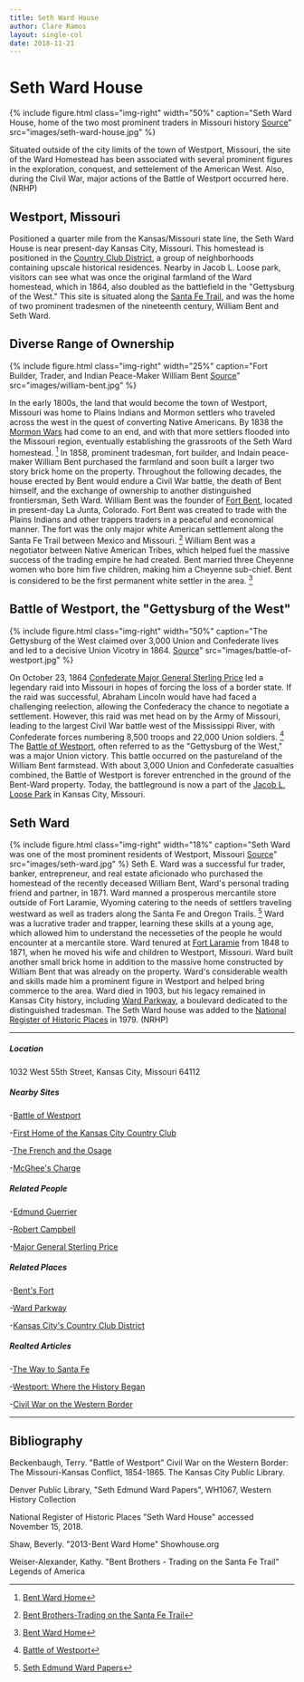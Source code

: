```yaml
---
title: Seth Ward House
author: Clare Ramos
layout: single-col
date: 2018-11-21
---
```


# Seth Ward House

{% include figure.html
  class="img-right"
  width="50%"
  caption="Seth Ward House, home of the two most prominent traders in Missouri history [Source](http://hyperblogal.blogspot.com/2013/05/bent-ward-home-kansas-city-treasure.html)"
  src="images/seth-ward-house.jpg"
%}

Situated outside of the city limits of the town of Westport, Missouri, the site of the Ward Homestead has been associated with several prominent figures in the exploration, conquest, and settelement of the American West. Also, during the Civil War, major actions of the Battle of Westport occurred here. (NRHP)



## Westport, Missouri
Positioned a quarter mile from the Kansas/Missouri state line, the Seth Ward House is near present-day Kansas City, Missouri. This homestead is positioned in the [Country Club District](https://en.wikipedia.org/wiki/Country_Club_District), a group of neighborhoods containing upscale historical residences. Nearby in Jacob L. Loose park, visitors can see what was once the original farmland of the Ward homestead, which in 1864, also doubled as the battlefield in the "Gettysburg of the West." This site is situated along the [Santa Fe Trail](https://www.legendsofamerica.com/santa-fe-trail/), and was the home of two prominent tradesmen of the nineteenth century, William Bent and Seth Ward.


## Diverse Range of Ownership
{% include figure.html
  class="img-right"
  width="25%"
  caption="Fort Builder, Trader, and Indian Peace-Maker William Bent [Source](https://www.legendsofamerica.com/bent-brothers/)"
  src="images/william-bent.jpg"
%}

In the early 1800s, the land that would become the town of Westport, Missouri was home to Plains Indians and Mormon settlers who traveled across the west in the quest of converting Native Americans. By 1838 the [Mormon Wars](https://en.wikipedia.org/wiki/1838_Mormon_War) had come to an end, and with that more settlers flooded into the Missouri region, eventually establishing the grassroots of the Seth Ward homestead. [^Shaw]  In 1858, prominent tradesman, fort builder, and Indain peace-maker William Bent purchased the farmland and soon built a larger two story brick home on the property. Throughout the following decades, the house erected by Bent would endure a Civil War battle, the death of Bent himself, and the exchange of ownership to another distinguished frontiersman, Seth Ward.  William Bent was the founder of [Fort Bent](https://www.legendsofamerica.com/co-bentsfort/), located in present-day La Junta, Colorado. Fort Bent was created to trade with the Plains Indians and other trappers traders in a peaceful and economical manner. The fort was the only major white American settlement along the Santa Fe Trail between Mexico and Missouri. [^Weiser-Alexander] William Bent was a negotiator between Native American Tribes, which helped fuel the massive success of the trading empire he had created. Bent married three Cheyenne women who bore him five children, making him a Cheyenne sub-chief. Bent is considered to be the first permanent white settler in the area. [^Shaw]






## Battle of Westport, the "Gettysburg of the West"
{% include figure.html
  class="img-right"
  width="50%"
  caption="The Gettysburg of the West claimed over 3,000 Union and Confederate lives and led to a decisive Union Vicotry in 1864. [Source](http://www.historynet.com/but-for-a-horse.htm)"
  src="images/battle-of-westport.jpg"
%}

On October 23, 1864 [Confederate Major General Sterling Price](https://en.wikipedia.org/wiki/Sterling_Price) led a legendary raid into Missouri in hopes of forcing the loss of a border state. If the raid was successful, Abraham Lincoln would have had faced a challenging reelection, allowing the Confederacy the chance to negotiate a settlement. However, this raid was met head on by the Army of Missouri, leading to the largest Civil War battle west of the Mississippi River, with Confederate forces numbering 8,500 troops and 22,000 Union soldiers. [^Beckenbaugh] The [Battle of Westport](https://en.wikipedia.org/wiki/Battle_of_Westport), often referred to as the "Gettysburg of the West," was a major Union victory. This battle occurred on the pastureland of the William Bent farmstead. With about 3,000 Union and Confederate casualties combined, the Battle of Westport is forever entrenched in the ground of the Bent-Ward property. Today, the battleground is now a part of the [Jacob L. Loose Park](https://en.wikipedia.org/wiki/Loose_Park) in Kansas City, Missouri.








## Seth Ward 
{% include figure.html
  class="img-right"
  width="18%"
  caption="Seth Ward was one of the most prominent residents of Westport, Missouri [Source](https://www.geni.com/people/Seth-Edmund-Ward/6000000000943820263)"
  src="images/seth-ward.jpg"
%}
Seth E. Ward was a successful fur trader, banker, entrepreneur, and real estate aficionado who purchased the homestead of the recently deceased William Bent, Ward's personal trading friend and partner, in 1871. Ward manned a prosperous mercantile store outside of Fort Laramie, Wyoming catering to the needs of settlers traveling westward as well as traders along the Santa Fe and Oregon Trails. [^Denver-Public-Library] Ward was a lucrative trader and trapper, learning these skills at a young age, which allowed him to understand the necesseties of the people he would encounter at a mercantile store. Ward tenured at [Fort Laramie](https://en.wikipedia.org/wiki/Fort_Laramie_National_Historic_Site) from 1848 to 1871, when he moved his wife and children to Westport, Missouri. Ward built another small brick home in addition to the massive home constructed by William Bent that was already on the property. Ward's considerable wealth and skills made him a prominent figure in Westport and helped bring commerce to the area. Ward died in 1903, but his legacy remained in Kansas City history, including [Ward Parkway](https://en.wikipedia.org/wiki/Ward_Parkway), a boulevard dedicated to the distinguished tradesman. The Seth Ward house was added to the [National Register of Historic Places](https://dnr.mo.gov/shpo/nps-nr/78001664.pdf) in 1979. (NRHP)

***

##### Location
1032 West 55th Street, Kansas City, Missouri 64112

##### Nearby Sites
-[Battle of Westport](https://www.hmdb.org/Marker.asp?Marker=28114) 

-[First Home of the Kansas City Country Club](https://www.hmdb.org/Marker.asp?Marker=88252)

-[The French and the Osage](https://www.hmdb.org/Marker.asp?Marker=86416)

-[McGhee's Charge](https://www.hmdb.org/Marker.asp?Marker=29658)

##### Related People
-[Edmund Guerrier](https://en.wikipedia.org/wiki/Edmund_Guerrier)

-[Robert Campbell](https://en.wikipedia.org/wiki/Robert_Campbell_(frontiersman))

-[Major General Sterling Price](https://en.wikipedia.org/wiki/Sterling_Price)


##### Related Places
-[Bent's Fort](https://en.wikipedia.org/wiki/Bent%27s_Old_Fort_National_Historic_Site)

-[Ward Parkway](https://en.wikipedia.org/wiki/Ward_Parkway)

-[Kansas City's Country Club District](https://en.wikipedia.org/wiki/Country_Club_District)


##### Realted Articles
-[The Way to Santa Fe](http://www.kchistory.org/week-kansas-city-history/way-santa-fe)

-[Westport: Where the History Began](http://www.experiencekc.com/westport.html)

-[Civil War on the Western Border](http://www.civilwaronthewesternborder.org/encyclopedia/battle-westport)

***

## Bibliography

Beckenbaugh, Terry. "Battle of Westport" Civil War on the Western Border: The Missouri-Kansas Conflict, 1854-1865. The Kansas City Public Library.

Denver Public Library, "Seth Edmund Ward Papers", WH1067, Western History Collection

National Register of Historic Places "Seth Ward House" accessed November 15, 2018.

Shaw, Beverly. "2013-Bent Ward Home" Showhouse.org 

Weiser-Alexander, Kathy. "Bent Brothers - Trading on the Santa Fe Trail" Legends of America 

[^Beckenbaugh]: [Battle of Westport](http://www.civilwaronthewesternborder.org/encyclopedia/battle-westport)
[^Denver-Public-Library]: [Seth Edmund Ward Papers](http://eadsrv.denverlibrary.org/sdx/pl/doc-tdm.xsp?id=WH1067_d0e33&fmt=text&base=fa)
[^Shaw]: [Bent Ward Home](http://www.showhouse.org/previousshowhouses/2013-showhouse/)
[^Weiser-Alexander]: [Bent Brothers-Trading on the Santa Fe Trail](https://www.legendsofamerica.com/bent-brothers/)

